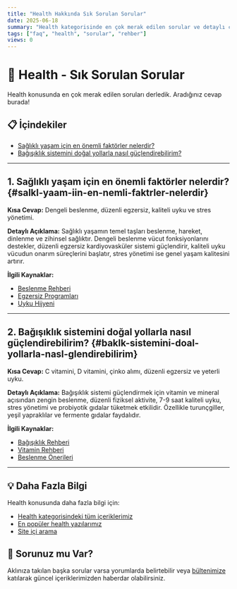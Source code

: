 ```yaml
---
title: "Health Hakkında Sık Sorulan Sorular"
date: 2025-06-18
summary: "Health kategorisinde en çok merak edilen sorular ve detaylı cevapları."
tags: ["faq", "health", "sorular", "rehber"]
views: 0
---
```


# 🏥 Health - Sık Sorulan Sorular

Health konusunda en çok merak edilen soruları derledik. Aradığınız cevap burada!

## 📋 İçindekiler
- [Sağlıklı yaşam için en önemli faktörler nelerdir?](#salkl-yaam-iin-en-nemli-faktrler-nelerdir)
- [Bağışıklık sistemini doğal yollarla nasıl güçlendirebilirim?](#baklk-sistemini-doal-yollarla-nasl-glendirebilirim)

---


## 1. Sağlıklı yaşam için en önemli faktörler nelerdir? {#salkl-yaam-iin-en-nemli-faktrler-nelerdir}

**Kısa Cevap:** Dengeli beslenme, düzenli egzersiz, kaliteli uyku ve stres yönetimi.

**Detaylı Açıklama:**
Sağlıklı yaşamın temel taşları beslenme, hareket, dinlenme ve zihinsel sağlıktır. Dengeli beslenme vücut fonksiyonlarını destekler, düzenli egzersiz kardiyovasküler sistemi güçlendirir, kaliteli uyku vücudun onarım süreçlerini başlatır, stres yönetimi ise genel yaşam kalitesini artırır.

**İlgili Kaynaklar:**
- [Beslenme Rehberi](https://mindverse-orcin.vercel.app/health)
- [Egzersiz Programları](https://mindverse-orcin.vercel.app/health)
- [Uyku Hijyeni](https://mindverse-orcin.vercel.app/health)

---

## 2. Bağışıklık sistemini doğal yollarla nasıl güçlendirebilirim? {#baklk-sistemini-doal-yollarla-nasl-glendirebilirim}

**Kısa Cevap:** C vitamini, D vitamini, çinko alımı, düzenli egzersiz ve yeterli uyku.

**Detaylı Açıklama:**
Bağışıklık sistemi güçlendirmek için vitamin ve mineral açısından zengin beslenme, düzenli fiziksel aktivite, 7-9 saat kaliteli uyku, stres yönetimi ve probiyotik gıdalar tüketmek etkilidir. Özellikle turunçgiller, yeşil yapraklılar ve fermente gıdalar faydalıdır.

**İlgili Kaynaklar:**
- [Bağışıklık Rehberi](https://mindverse-orcin.vercel.app/health)
- [Vitamin Rehberi](https://mindverse-orcin.vercel.app/health)
- [Beslenme Önerileri](https://mindverse-orcin.vercel.app/health)

---

## 💡 Daha Fazla Bilgi

Health konusunda daha fazla bilgi için:
- [Health kategorisindeki tüm içeriklerimiz](https://mindverse-orcin.vercel.app/health)
- [En popüler health yazılarımız](https://mindverse-orcin.vercel.app/popular)
- [Site içi arama](https://mindverse-orcin.vercel.app/search)

## 🤔 Sorunuz mu Var?

Aklınıza takılan başka sorular varsa yorumlarda belirtebilir veya [bültenimize](https://mindverse-orcin.vercel.app) katılarak güncel içeriklerimizden haberdar olabilirsiniz.
